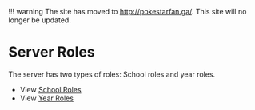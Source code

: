 !!! warning
    The site has moved to http://pokestarfan.ga/. This site will no longer be updated.

# Server Roles

The server has two types of roles: School roles and year roles.

* View [School Roles](school-roles.md)
* View [Year Roles](year-roles.md)
